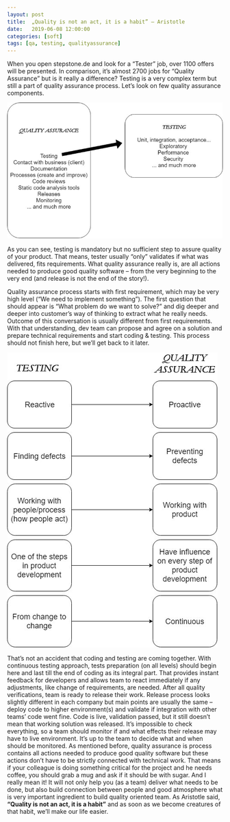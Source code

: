 ```yaml
---
layout: post
title:  „Quality is not an act, it is a habit” – Aristotle
date:   2019-06-08 12:00:00
categories: [soft]
tags: [qa, testing, qualityassurance]
---
```





When you open stepstone.de and look for a “Tester” job, over 1100 offers will be presented. In comparison, it’s almost 2700 jobs for “Quality Assurance” but is it really a difference?
Testing is a very complex term but still a part of quality assurance process. Let’s look on few quality assurance components.
 
 
 
 ![qa include testing](/assets/qa_include_testing.jpg)

 
 
As you can see, testing is mandatory but no sufficient step to assure quality of your product. That means, tester usually “only” validates if what was delivered, fits requirements. What quality assurance really is, are all actions needed to produce good quality software – from the very beginning to the very end (and release is not the end of the story!). 


Quality assurance process starts with first requirement, which may be very high level (“We need to implement something”). The first question that should appear is “What problem do we want to solve?” and dig deeper and deeper into customer’s way of thinking to extract what he really needs. Outcome of this conversation is usually different from first requirements. With that understanding, dev team can propose and agree on a solution and prepare technical requirements and start coding & testing. This process should not finish here, but we’ll get back to it later.
 
 
 
 ![qa vs testing](/assets/qa_vs_testing.jpg)
 
 
 
That’s not an accident that coding and testing are coming together. With continuous testing approach, tests preparation (on all levels) should begin here and last till the end of coding as its integral part. That provides instant feedback for developers and allows team to react immediately if any adjustments, like change of requirements, are needed. After all quality verifications, team is ready to release their work. 
Release process looks slightly different in each company but main points are usually the same – deploy code to higher environment(s) and validate if integration with other teams’ code went fine. 
Code is live, validation passed, but it still doesn’t mean that working solution was released. It’s impossible to check everything, so a team should monitor if and what effects their release may have to live environment. It’s up to the team to decide what and when should be monitored. 
As mentioned before, quality assurance is process contains all actions needed to produce good quality software but these actions don’t have to be strictly connected with technical work. That means if your colleague is doing something critical for the project and he needs coffee, you should grab a mug and ask if it should be with sugar. And I really mean it! It will not only help you (as a team) deliver what needs to be done, but also build connection between people and good atmosphere what is very important ingredient to build quality oriented team.
As Aristotle said, **“Quality is not an act, it is a habit”** and as soon as we become creatures of that habit, we’ll make our life easier. 


